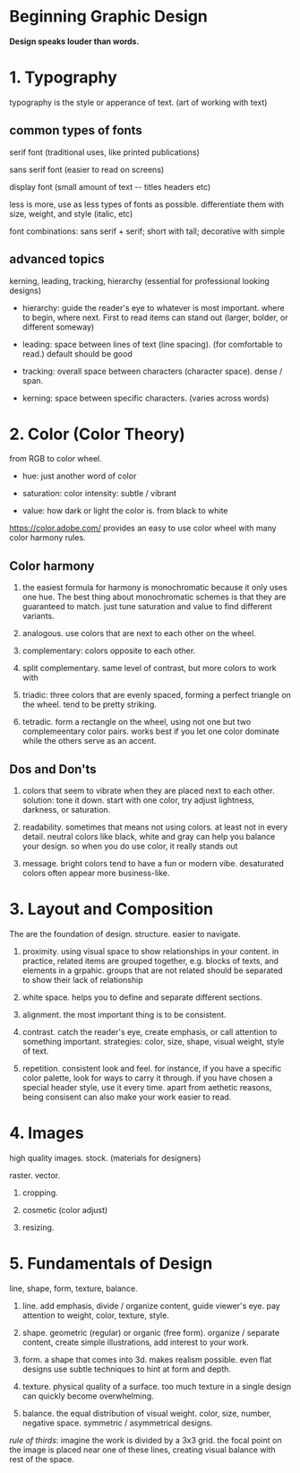 Beginning Graphic Design
===

**Design speaks louder than words.**

<!---------------------------------------------------------------------------->
# 1. Typography
<!---------------------------------------------------------------------------->

typography is the style or apperance of text. (art of working with text)

## common types of fonts

serif font (traditional uses, like printed publications)

sans serif font (easier to read on screens)

display font (small amount of text -- titles headers etc)

less is more, use as less types of fonts as possible. differentiate them with size, weight, and style (italic, etc)

font combinations: sans serif + serif; short with tall; decorative with simple

## advanced topics

kerning, leading, tracking, hierarchy (essential for professional looking designs)

* hierarchy: guide the reader's eye to whatever is most important. where to begin, where next. First to read items can stand out (larger, bolder, or different someway)

* leading: space between lines of text (line spacing). (for comfortable to read.) default should be good

* tracking: overall space between characters (character space). dense / span. 

* kerning: space between specific characters. (varies across words)

<!---------------------------------------------------------------------------->
# 2. Color (Color Theory)
<!---------------------------------------------------------------------------->

from RGB to color wheel. 

* hue: just another word of color

* saturation: color intensity: subtle / vibrant

* value: how dark or light the color is. from black to white

https://color.adobe.com/ provides an easy to use color wheel with many color harmony rules.

## Color harmony

1. the easiest formula for harmony is monochromatic because it only uses one hue. The best thing about monochromatic schemes is that they are guaranteed to match. just tune saturation and value to find different variants.

2. analogous. use colors that are next to each other on the wheel.

3. complementary: colors opposite to each other.

4. split complementary. same level of contrast, but more colors to work with

5. triadic: three colors that are evenly spaced, forming a perfect triangle on the wheel. tend to be pretty striking.

6. tetradic. form a rectangle on the wheel, using not one but two complemeentary color pairs. works best if you let one color dominate while the others serve as an accent.

## Dos and Don'ts

1. colors that seem to vibrate when they are placed next to each other. solution: tone it down. start with one color, try adjust lightness, darkness, or saturation.

2. readability. sometimes that means not using colors. at least not in every detail. neutral colors like black, white and gray can help you balance your design. so when you do use color, it really stands out

3. message. bright colors tend to have a fun or modern vibe. desaturated colors often appear more business-like.

<!---------------------------------------------------------------------------->
# 3. Layout and Composition
<!---------------------------------------------------------------------------->

The are the foundation of design. structure. easier to navigate.

1. proximity. using visual space to show relationships in your content. in practice, related items are grouped together, e.g. blocks of texts, and elements in a grpahic. groups that are not related should be separated to show their lack of relationship

2. white space. helps you to define and separate different sections.

3. alignment. the most important thing is to be consistent.

4. contrast. catch the reader's eye, create emphasis, or call attention to something important. strategies: color, size, shape, visual weight, style of text.

5. repetition. consistent look and feel. for instance, if you have a specific color palette, look for ways to carry it through. if you have chosen a special header style, use it every time. apart from aethetic reasons, being consisent can also make your work easier to read.


<!---------------------------------------------------------------------------->
# 4. Images
<!---------------------------------------------------------------------------->

high quality images. stock. (materials for designers)

raster. vector.

1. cropping.

2. cosmetic (color adjust)

3. resizing.

<!---------------------------------------------------------------------------->
# 5. Fundamentals of Design
<!---------------------------------------------------------------------------->

line, shape, form, texture, balance.

1. line. add emphasis, divide / organize content, guide viewer's eye. pay attention to weight, color, texture, style.

2. shape. geometric (regular) or organic (free form). organize / separate content, create simple illustrations, add interest to your work.

3. form. a shape that comes into 3d. makes realism possible. even flat designs use subtle techniques to hint at form and depth.

4. texture. physical quality of a surface. too much texture in a single design can quickly become overwhelming.

5. balance. the equal distribution of visual weight. color, size, number, negative space. symmetric / asymmetrical designs.

*rule of thirds*: imagine the work is divided by a 3x3 grid. the focal point on the image is placed near one of these lines, creating visual balance with rest of the space.
